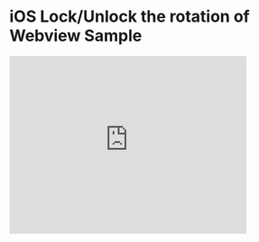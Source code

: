 # iOS Lock/Unlock the rotation of Webview Sample

<iframe width="420" height="315" src="http://www.youtube.com/embed/6ZWFN2Z_L2E" frameborder="0" allowfullscreen="allowfullscreen"></iframe>
